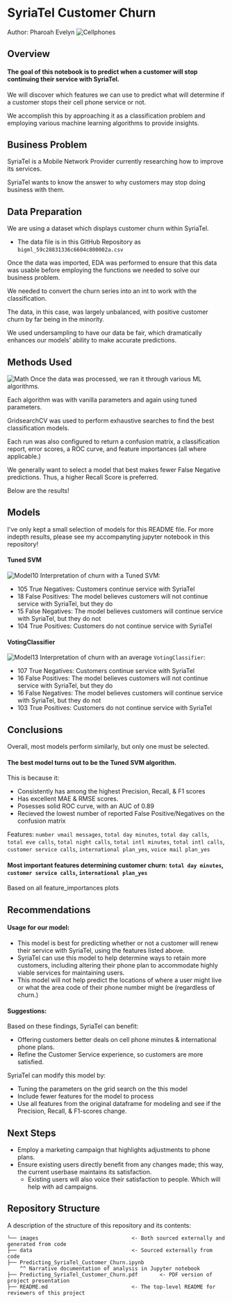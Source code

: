 # SyriaTel Customer Churn
Author: Pharoah Evelyn
![Cellphones](./images/best-smartphones-1633617785.jpeg)

## Overview
#### The goal of this notebook is to predict when a customer will stop continuing their service with SyriaTel.
We will discover which features we can use to predict what will determine if a customer stops their cell phone service or not.

We accomplish this by approaching it as a classification problem and employing various machine learning algorithms to provide insights.



## Business Problem
SyriaTel is a Mobile Network Provider currently researching how to improve its services.

SyriaTel wants to know the answer to why customers may stop doing business with them.



## Data Preparation
We are using a dataset which displays customer churn within SyriaTel. 
* The data file is in this GitHub Repository as `bigml_59c28831336c6604c800002a.csv`

Once the data was imported, EDA was performed to ensure that this data was usable before employing the functions we needed to solve our business problem.

We needed to convert the churn series into an int to work with the classification.

The data, in this case, was largely unbalanced, with positive customer churn by far being in the minority.

We used undersampling to have our data be fair, which dramatically enhances our models' ability to make accurate predictions.



## Methods Used
![Math](./images/AdobeStock_300175055-scaled.jpeg)
Once the data was processed, we ran it through various ML algorithms.

Each algorithm was with vanilla parameters and again using tuned parameters.

GridsearchCV was used to perform exhaustive searches to find the best classification models.

Each run was also configured to return a confusion matrix, a classification report, error scores, a ROC curve, and feature importances (all where applicable.)

We generally want to select a model that best makes fewer False Negative predictions. Thus, a higher Recall Score is preferred.

Below are the results!



## Models

I've only kept a small selection of models for this README file. For more indepth results, please see my accompanyting jupyter notebook in this repository!

#### Tuned SVM
![Model10](./images/Tuned_SVM.jpg)
Interpretation of churn with a Tuned SVM:
* 105 True Negatives: Customers continue service with SyriaTel
* 18 False Positives: The model believes customers will not continue service with SyriaTel, but they do
* 15 False Negatives: The model believes customers will continue service with SyriaTel, but they do not 
* 104 True Positives: Customers do not continue service with SyriaTel

#### VotingClassifier
![Model13](./images/VotingClassifier.jpg)
Interpretation of churn with an average `VotingClassifier`:
* 107 True Negatives: Customers continue service with SyriaTel
* 16 False Positives: The model believes customers will not continue service with SyriaTel, but they do
* 16 False Negatives: The model believes customers will continue service with SyriaTel, but they do not 
* 103 True Positives: Customers do not continue service with SyriaTel



## Conclusions
Overall, most models perform similarly, but only one must be selected.

#### The best model turns out to be the Tuned SVM algorithm.

This is because it: 
* Consistently has among the highest Precision, Recall, & F1 scores
* Has excellent MAE & RMSE scores.
* Posesses solid ROC curve, with an AUC of 0.89
* Recieved the lowest number of reported False Positive/Negatives on the confusion matrix

Features: `number vmail messages`, `total day minutes`, `total day calls`, `total eve calls`, `total night calls`, `total intl minutes`, `total intl calls`, `customer service calls`, `international plan_yes`, `voice mail plan_yes`

#### Most important features determining customer churn: `total day minutes`, `customer service calls`, `international plan_yes`
Based on all feature_importances plots



## Recommendations
#### Usage for our model:
* This model is best for predicting whether or not a customer will renew their service with SyriaTel, using the features listed above.
* SyriaTel can use this model to help determine ways to retain more customers, including altering their phone plan to accommodate highly viable services for maintaining users.
* This model will not help predict the locations of where a user might live or what the area code of their phone number might be (regardless of churn.)

#### Suggestions:
Based on these findings, SyriaTel can benefit:
* Offering customers better deals on cell phone minutes & international phone plans.
* Refine the Customer Service experience, so customers are more satisfied.

SyriaTel can modify this model by:
* Tuning the parameters on the grid search on the this model
* Include fewer features for the model to process
* Use all features from the original dataframe for modeling and see if the Precision, Recall, & F1-scores change.



## Next Steps
* Employ a marketing campaign that highlights adjustments to phone plans.
* Ensure existing users directly benefit from any changes made; this way, the current userbase maintains its satisfaction.
  * Existing users will also voice their satisfaction to people. Which will help with ad campaigns.



## Repository Structure
A description of the structure of this repository and its contents:
```
└── images                              <- Both sourced externally and generated from code
├── data                                <- Sourced externally from code
├── Predicting_SyriaTel_Customer_Churn.ipynb   
    ^^ Narrative documentation of analysis in Jupyter notebook
├── Predicting_SyriaTel_Customer_Churn.pdf       <- PDF version of project presentation
├── README.md                           <- The top-level README for reviewers of this project

```
